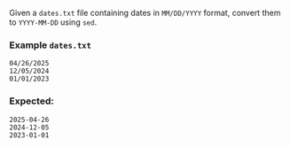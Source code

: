 Given a `dates.txt` file containing dates in `MM/DD/YYYY` format, convert them to `YYYY-MM-DD` using `sed`.

### Example `dates.txt`

```
04/26/2025
12/05/2024
01/01/2023
```

### Expected:

```
2025-04-26
2024-12-05
2023-01-01
```
